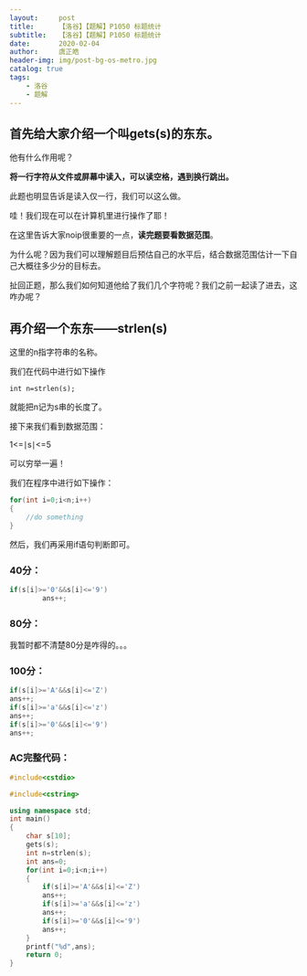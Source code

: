 ```yaml
---
layout:     post
title:      【洛谷】【题解】P1050 标题统计
subtitle:   【洛谷】【题解】P1050 标题统计
date:       2020-02-04
author:     虞正皓
header-img: img/post-bg-os-metro.jpg
catalog: true
tags:
    - 洛谷
    - 题解
---
```

## 首先给大家介绍一个叫gets(s)的东东。

他有什么作用呢？

**将一行字符从文件或屏幕中读入，可以读空格，遇到换行跳出。**

此题也明显告诉是读入仅一行，我们可以这么做。

哇！我们现在可以在计算机里进行操作了耶！

在这里告诉大家noip很重要的一点，**读完题要看数据范围**。

为什么呢？因为我们可以理解题目后预估自己的水平后，结合数据范围估计一下自己大概往多少分的目标去。

扯回正题，那么我们如何知道他给了我们几个字符呢？我们之前一起读了进去，这咋办呢？

## 再介绍一个东东——strlen(s)

这里的n指字符串的名称。

我们在代码中进行如下操作

`int n=strlen(s);`

就能把n记为s串的长度了。

接下来我们看到数据范围：

1<=∣s∣<=5

可以穷举一遍！

我们在程序中进行如下操作：
```cpp
for(int i=0;i<n;i++)
{
    //do something
}
```
然后，我们再采用if语句判断即可。

### 40分：
```cpp
if(s[i]>='0'&&s[i]<='9')
        ans++;
```
### 80分：
我暂时都不清楚80分是咋得的。。。

### 100分：
```cpp
if(s[i]>='A'&&s[i]<='Z')
ans++;
if(s[i]>='a'&&s[i]<='z')
ans++;
if(s[i]>='0'&&s[i]<='9')
ans++;
```
### AC完整代码：
```cpp
#include<cstdio>

#include<cstring>

using namespace std;
int main()
{
    char s[10];
    gets(s);
    int n=strlen(s);
    int ans=0;
    for(int i=0;i<n;i++)
    {
        if(s[i]>='A'&&s[i]<='Z')
        ans++;
        if(s[i]>='a'&&s[i]<='z')
        ans++;
        if(s[i]>='0'&&s[i]<='9')
        ans++;
    }
    printf("%d",ans);
    return 0;
}
```
